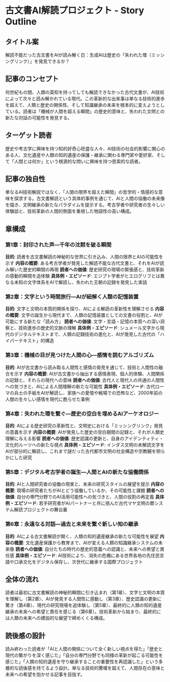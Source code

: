 # 古文書AI解読プロジェクト - Story Outline

## タイトル案
解読不能だった古文書をAIが読み解く日：生成AIは歴史の「失われた環（ミッシングリンク）」を発見できるか？

## 記事のコンセプト
何世紀もの間、人類の英知を持ってしても解読できなかった古代文書が、AI技術によって次々と読み解かれている現代。この革新的な出来事は単なる技術的進歩を超えて、人類と歴史の関係性、そして知識継承の未来を根本的に変えようとしている。読者は「機械が人間を超える瞬間」の歴史的意味と、失われた文明との新たな対話の可能性を発見する。

## ターゲット読者
歴史や考古学に興味を持つ知的好奇心旺盛な人々、AI技術の社会的影響に関心のある人、文化遺産や人類の知的遺産の保護・継承に関わる専門家や愛好家、そして「人間とは何か」という根源的な問いに興味を持つ思索的な読者。

## 記事の独自性
単なるAI技術解説ではなく、「人間の限界を超えた瞬間」の哲学的・情感的な意味を探求する。古文書解読という具体的事例を通じて、AIと人間の協働の未来像を描き、文明継承の新たなパラダイムを提示する。考古学者や研究者の生々しい体験談と、技術革新の人間的側面を重視した物語性の高い構成。

## 章構成

### 第1章：封印された声―千年の沈黙を破る瞬間
**目的**: 読者を古文書解読の神秘的な世界に引き込み、人間の限界とAIの可能性を示す
**内容の概要**: ある考古学者が発見した解読不能な古代文書と、それをAIが読み解いた歴史的瞬間の再現
**読者への価値**: 歴史研究の現場の緊張感と、技術革新の感動的瞬間を追体験
**具体例・エピソード**: エジプト学者がヒエログリフとは異なる未知の文字体系をAIで解読し、失われた王朝の記録を発見した実話

### 第2章：文字という時間旅行―AIが紐解く人類の記憶装置
**目的**: 文字と文明の本質的関係を探り、AIによる解読の革新性を理解させる
**内容の概要**: 文字の誕生から現代まで、人類の記憶装置としての文書の役割と、AIが可能にする新たな「読み方」
**読者への価値**: 文字・言語・記憶の本質への深い洞察と、技術進歩の歴史的文脈の理解
**具体例・エピソード**: シュメール文字から現代のデジタルテキストまで、人類の記録技術の進化と、AIが発見した古代の「ハイパーテキスト」的構造

### 第3章：機械の目が見つけた人間の心―感情を読むアルゴリズム
**目的**: AIが古文書から読み取る人間性と感情の発見を通じて、技術と人間性の融合を示す
**内容の概要**: AIが古文書から抽出する感情表現、個人的体験、人間関係の記録と、それらの現代への意味
**読者への価値**: 古代人と現代人の共通の人間性への気づきと、AIによる人間理解の新たな可能性
**具体例・エピソード**: 古代ローマの兵士の手紙をAIが解読し、家族への愛情や戦場での恐怖など、2000年前の人間の生々しい感情を現代に甦らせた事例

### 第4章：失われた環を繋ぐ―歴史の空白を埋めるAIアーケオロジー
**目的**: AIによる歴史研究の革新性と、文明史における「ミッシングリンク」発見の意義を示す
**内容の概要**: AIが発見した歴史の空白期間の記録と、それが人類史理解に与える影響
**読者への価値**: 歴史認識の更新と、自身のアイデンティティ・文化的ルーツへの新たな視点
**具体例・エピソード**: インダス文明の未解読文字をAIが部分的に解読し、これまで謎だった古代都市文明の社会構造や宗教観を明らかにした研究

### 第5章：デジタル考古学者の誕生―人間とAIの新たな協働関係
**目的**: AIと人間研究者の協働の現実と、未来の研究スタイルの展望を提示
**内容の概要**: 現場の研究者たちがAIとどう協働しているか、その可能性と課題
**読者への価値**: 自分の専門分野でのAI活用可能性への気づきと、人間の役割の再定義
**具体例・エピソード**: 若手研究者がAIパートナーと共に挑んだ古代マヤ文明の暦システム解読プロジェクトの舞台裏

### 第6章：永遠なる対話―過去と未来を繋ぐ新しい知の継承
**目的**: AIによる古文書解読が開く、人類の知的遺産継承の新たな可能性を展望
**内容の概要**: 文化遺産保護から教育まで、AIが変える人類の知識継承システムの未来像
**読者への価値**: 自分たちの時代の歴史的意義への認識と、未来への希望と責任感
**具体例・エピソード**: AI技術により、消失の危機にある世界各地の先住民言語や口承文化をデジタル保存し、次世代に継承する国際プロジェクト

## 全体の流れ
読者は最初に古文書解読の神秘的瞬間に引き込まれ（第1章）、文字と文明の本質を理解し（第2章）、AIが発見する人間性に感動し（第3章）、歴史認識の更新に驚き（第4章）、現代の研究現場を追体験し（第5章）、最終的に人類の知的遺産継承の未来への希望と責任を感じる（第6章）。技術革新から始まり、最終的には人類の未来への建設的な展望で締めくくる構成。

## 読後感の設計
読み終わった読者が「AIと人間の関係について全く新しい視点を得た」「歴史と現代の繋がりを深く感じた」「自分の専門分野でも同様の革新が起こる可能性を感じた」「人類の知的遺産を守り継承することの重要性を再認識した」という多層的な読後感を持てるよう設計。単なる技術的驚嘆を超えて、人間存在の意味と未来への希望を抱かせる記事を目指す。